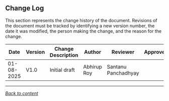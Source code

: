 ﻿## Change Log

This section represents the change history of the document. Revisions of the document must be tracked by identifying a new version number, the date it was modified, the person making the change, and the reason for the change.

| **Date**     | **Version** | **Change Description**                                | **Author**                     | **Reviewer**                | **Approver**         |
|--------------|-------------|--------------------------------------------------------|--------------------------------|-----------------------------|-----------------------|
| 01-08-2025   | V1.0        | Initial draft                                          | Abhirup Roy        | Santanu Panchadhyay        |        |


---

[*Back to content*](README.md)